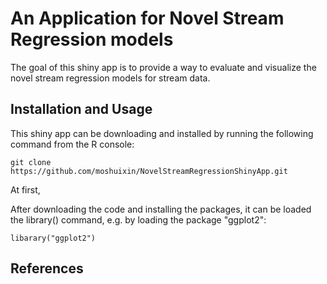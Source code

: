 # An Application for Novel Stream Regression models 
The goal of this shiny app is to provide a way to evaluate and visualize the novel stream regression models for stream data.

Installation and Usage
--
This shiny app can be downloading and installed by running the following command from the R console:
```
git clone https://github.com/moshuixin/NovelStreamRegressionShinyApp.git
```
At first, 

After downloading the code and installing the packages, it can be loaded the library() command, e.g. by loading the package "ggplot2":
```
libarary("ggplot2")
```

References
--
